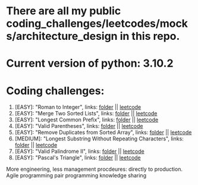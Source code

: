 # There are all my public coding_challenges/leetcodes/mocks/architecture_design in this repo.

# Current version of python: 3.10.2

# Coding challenges:
1. [EASY]: "Roman to Integer", links: [folder](https://github.com/Ledaryy/challenges/tree/master/coding_challenges/1) || [leetcode](https://leetcode.com/problems/roman-to-integer/)
2. [EASY]: "Merge Two Sorted Lists", links: [folder](https://github.com/Ledaryy/challenges/tree/master/coding_challenges/2) || [leetcode](https://leetcode.com/problems/merge-two-sorted-lists/)
3. [EASY]: "Longest Common Prefix", links: [folder](https://github.com/Ledaryy/challenges/tree/master/coding_challenges/3) || [leetcode](https://leetcode.com/problems/longest-common-prefix/)
4. [EASY]: "Valid Parentheses", links: [folder](https://github.com/Ledaryy/challenges/tree/master/coding_challenges/4) || [leetcode](https://leetcode.com/problems/valid-parentheses/)
5. [EASY]: "Remove Duplicates from Sorted Array", links: [folder](https://github.com/Ledaryy/challenges/tree/master/coding_challenges/5) || [leetcode](https://leetcode.com/problems/remove-duplicates-from-sorted-array/submissions/)
6. [MEDIUM]: "Longest Substring Without Repeating Characters", links: [folder](https://github.com/Ledaryy/challenges/tree/master/coding_challenges/6) || [leetcode](https://leetcode.com/problems/longest-substring-without-repeating-characters/)
7. [EASY]: "Valid Palindrome II", links: [folder](https://github.com/Ledaryy/challenges/tree/master/coding_challenges/7) || [leetcode](https://leetcode.com/problems/valid-palindrome-ii/)
8. [EASY]: "Pascal's Triangle", links: [folder](https://github.com/Ledaryy/challenges/tree/master/coding_challenges/8) || [leetcode](https://leetcode.com/problems/pascals-triangle/)




More engineering, less management procdeures:
directly to production.
Agile programming
pair programming
knowledge sharing
